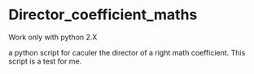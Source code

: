 Director_coefficient_maths
==========================
Work only with python 2.X



a python script for caculer the director of a right math coefficient. This script is a test for me.
